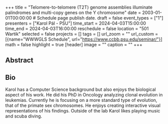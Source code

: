 +++
title = "Telomere-to-telomere (T2T) genome assemblies illuminate palindromes and multi-copy genes on the Y chromosome"
date = 2003-01-01T00:00:00  # Schedule page publish date.
draft = false
event_types = ["1"]
presenters = ["Karol Pál - PSU"]
time_start = 2024-04-03T15:00:00
time_end = 2024-04-03T16:00:00
reschedule = false
location = "501 Wartik"
selected = false
projects = []
tags = []
url_zoom = ""
url_custom = [{name="WWWGLS Schedule", url="https://www.ccbb.psu.edu/seminar/"}]
math = false
highlight = true
[header]
image = ""
caption = ""
+++

## Abstract



## Bio
Karol has a Computer Science background but also enjoys the biological aspect of his work. He did his PhD in Oncology analyzing clonal evolution in leukemias. Currently he is focusing on a more standard type of evolution, that of the primate sex chromosomes. He enjoys creating interactive visual representations of his findings. Outside of the lab Karol likes playing music and scuba diving.
